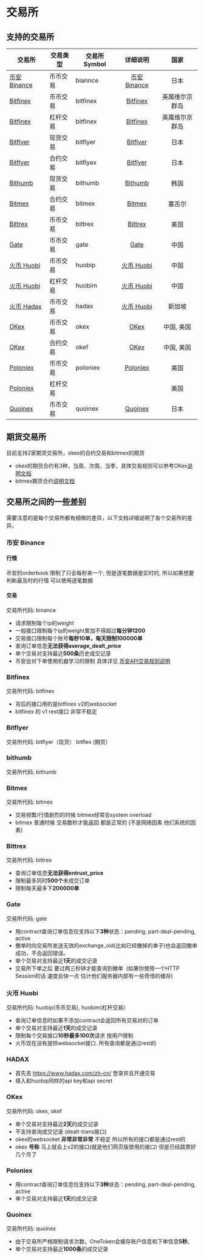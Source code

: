 # 交易所

## 支持的交易所

|交易所|交易类型|交易所 Symbol|详细说明|国家|
|------|-------|------------------------|:---:|:------------:|
|[币安 Binance](https://www.binance.com)|币币交易|biannce|[币安 Binance](https://github.com/qbtrade/onetoken/wiki/Exchange-Markets#币安-binance)|日本|
|[Bitfinex](https://www.bitfinex.com)|币币交易|bitfinex|[Bitfinex](https://github.com/qbtrade/onetoken/wiki/Exchange-Markets#bitfinex)|英属维尔京群岛|
|[Bitfinex](https://www.bitfinex.com)|杠杆交易|bitfinex|[Bitfinex](https://github.com/qbtrade/onetoken/wiki/Exchange-Markets#bitfinex)|英属维尔京群岛|
|[Bitflyer](https://bitflyer.jp)|现货交易|bitflyer|[Bitflyer](https://github.com/qbtrade/onetoken/wiki/Exchange-Markets#bitflyer)|日本|
|[Bitflyer](https://bitflyer.jp)|合约交易|bitflyex|[Bitflyer](https://github.com/qbtrade/onetoken/wiki/Exchange-Markets#bitflyer)|日本|
|[Bithumb](https://www.bithumb.com)|现货交易|bithumb|[Bithumb](https://github.com/qbtrade/onetoken/wiki/Exchange-Markets#bithumb)|韩国|
|[Bitmex](https://www.bitmex.com)|合约交易|bitmex|[Bitmex](https://github.com/qbtrade/onetoken/wiki/Exchange-Markets#bitmex)|塞舌尔|
|[Bittrex](https://bittrex.com)|币币交易|bittrex|[Bittrex](https://github.com/qbtrade/onetoken/wiki/Exchange-Markets#bittrex)|美国|
|[Gate](https://gate.io)|币币交易|gate|[Gate](https://github.com/qbtrade/onetoken/wiki/Exchange-Markets#gate)|中国|
|[火币 Huobi](https://www.huobi.pro)|币币交易|huobip|[火币 Huobi](https://github.com/qbtrade/onetoken/wiki/Exchange-Markets#火币-huobi)|中国|
|[火币 Huobi](https://www.huobi.pro)|杠杆交易|huobim|[火币 Huobi](https://github.com/qbtrade/onetoken/wiki/Exchange-Markets#火币-huobi)|中国|
|[火币 Hadax](https://www.hadax.com)|币币交易|hadax|[火币 Huobi](https://github.com/qbtrade/onetoken/wiki/Exchange-Markets#火币-huobi)|新加坡|
|[OKex](https://www.okex.com)|币币交易|okex|[OKex](https://github.com/qbtrade/onetoken/wiki/Exchange-Markets#okex)|中国, 美国|
|[OKex](https://www.okex.com)|合约交易|okef|[OKex](https://github.com/qbtrade/onetoken/wiki/Exchange-Markets#okex)|中国, 美国|
|[Poloniex](https://www.poloniex.com)|币币交易|poloniex|[Poloniex](https://github.com/qbtrade/onetoken/wiki/Exchange-Markets#poloniex)|美国|
|[Poloniex](https://www.poloniex.com)|杠杆交易|||美国|
|[Quoinex](https://quoinex.com)|币币交易|quoinex|[Quoinex](https://github.com/qbtrade/onetoken/wiki/Exchange-Markets#quoinex)|日本|


## 期货交易所

目前支持2家期货交易所，okex的合约交易和bitmex的期货

- okex的期货合约有3种，当周、次周、当季，具体交易规则可以参考OKex[说明文档](https://support.okex.com/hc/zh-cn/articles/115001627231-什么是虚拟合约-如何交易-)
- bitmex期货合约[说明文档](https://www.bitmex.com/app/tradingOverview)



## 交易所之间的一些差别

需要注意的是每个交易所都有细微的差异，以下文档详细说明了各个交易所的差异。

### 币安 Binance

#### 行情
币安的orderbook 限制了只会每秒来一个, 但是逐笔数据是实时的, 所以如果想要判断最及时的行情 可以使用逐笔数据
#### 交易
交易所代码: binance
* 请求限制每个ip的weight
* 一般接口限制每个ip的weight累加不得超过**每分钟1200**
* 交易接口限制每个账号**每秒10单，每天限制100000单**
* 查询订单信息**无法获得average_dealt_price**
* 单个交易对支持最近**500条**历史成交记录
* 币安会对下单使用机器学习的限制 具体详见 [币安API交易规则说明](https://support.binance.com/hc/zh-cn/articles/115003235691-%E5%B8%81%E5%AE%89API%E4%BA%A4%E6%98%93%E8%A7%84%E5%88%99%E8%AF%B4%E6%98%8E)
### Bitfinex

交易所代码: bitfinex
* 背后的接口用的是bitfinex v2的websocket
* bitfinex 的 v1 rest接口 非常不稳定

### Bitflyer

交易所代码: bitflyer（现货）
 bitflex (期货）

### bithumb

交易所代码: bithumb

### Bitmex

交易所代码: bitmex
* 交易频繁/行情剧烈的时候 bitmex经常会system overload
* bitmex 普通时候 交易数秒才能返回 都是正常的 (不是网络因素 他们系统的因素)

### Bittrex

交易所代码: bittrex
* 查询订单信息**无法获得entrust_price**
* 限制最多同时**500个**未成交订单
* 限制每天最多下**200000单**

### Gate

交易所代码: gate
* 用contract查询订单信息仅支持以下**3种**状态：pending, part-deal-pending, active
* 撤单时向交易所发送无效的exchange_oid(比如已经撤掉的单子)也会返回撤单成功，不会返回错误。
* 单个交易对支持最近**1天**的成交记录
* 交易所下单之后 要过两三秒钟才能查询到撤单  (如果你使用一个HTTP Session的话 速度会快一点 估计他们服务器内部有一些奇怪的缓存)

### 火币 Huobi

交易所代码: huobip(币币交易), huobim(杠杆交易)
* 查询订单信息时如果不添加contract会返回所有交易对的订单
* 单个交易对支持最近**1天**的成交记录
* 限制每个交易接口**10秒最多100次**请求 按用户限制
* 火币现在没有提供websocket接口. 所有查询都是通过rest的

### HADAX

* 首先去 https://www.hadax.com/zh-cn/ 登录并且开通交易
* 填入和huobip同样的api key和api secret

### OKex

交易所代码: okex, okef
* 单个交易对支持最近**2天**的成交记录
* 不支持查询成交记录  (dealt-trans接口)
* okex的websocket **非常非常非常** 不稳定 所以所有的接口都是通过rest的
* okex **号称** 马上就会上v2的接口(就是他们网页版使用的接口) 但是已经跳票好几个月了

### Poloniex

* 用contract查询订单信息仅支持以下**3种**状态：pending, part-deal-pending, active
* 单个交易对支持最近**1天**的成交记录

### Quoinex

交易所代码: quoinex
* 由于交易所严格限制请求次数，OneToken会缓存账户信息和下单信息**5秒**。
* 单个交易对支持最近**1000条**的成交记录

